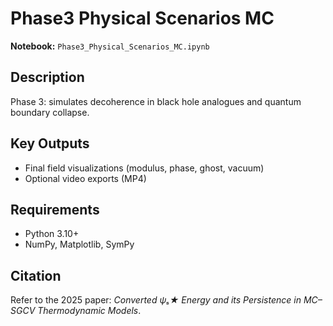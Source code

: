 # Phase3 Physical Scenarios MC

**Notebook:** `Phase3_Physical_Scenarios_MC.ipynb`

## Description
Phase 3: simulates decoherence in black hole analogues and quantum boundary collapse.

## Key Outputs
- Final field visualizations (modulus, phase, ghost, vacuum)
- Optional video exports (MP4)

## Requirements
- Python 3.10+
- NumPy, Matplotlib, SymPy

## Citation
Refer to the 2025 paper: *Converted ψₛ★ Energy and its Persistence in MC–SGCV Thermodynamic Models*.
